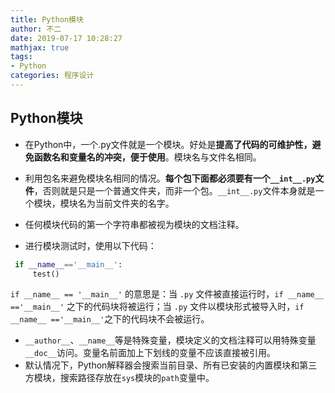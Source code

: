 ```yaml
---
title: Python模块
author: 不二
date: 2019-07-17 10:28:27
mathjax: true
tags: 
- Python
categories: 程序设计
---
```


## Python模块

- 在Python中，一个.py文件就是一个模块。好处是**提高了代码的可维护性，避免函数名和变量名的冲突，便于使用**。模块名与文件名相同。

- 利用包名来避免模块名相同的情况。**每个包下面都必须要有一个`__int__.py`文件**，否则就是只是一个普通文件夹，而非一个包。`__int__.py`文件本身就是一个模块，模块名为当前文件夹的名字。

- 任何模块代码的第一个字符串都被视为模块的文档注释。

- 进行模块测试时，使用以下代码：

 ```python
  if __name__=='__main__':
      test()
 ```

`if __name__ == '__main__'` 的意思是：当 `.py` 文件被直接运行时，`if __name__ =='__main__'` 之下的代码块将被运行；当 `.py` 文件以模块形式被导入时，`if __name__ =='__main__'`之下的代码块不会被运行。

- `__author__`、`__name__`等是特殊变量，模块定义的文档注释可以用特殊变量`__doc__`访问。变量名前面加上下划线的变量不应该直接被引用。
- 默认情况下，Python解释器会搜索当前目录、所有已安装的内置模块和第三方模块，搜索路径存放在`sys`模块的`path`变量中。
